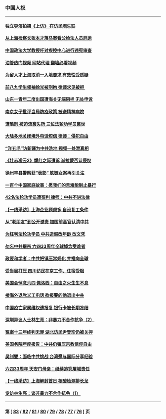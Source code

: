 ### 中国人权
---
#### [独立导演拍摄《上访》 在访民圈失联](../../pages/ncid278/n13755221.md?06100445) 
#### [从上海检察长张本才落马案看公检法人员厄运](../../pages/ncid278/n13755011.md?06100445) 
#### [中国政法大学教授吁对疾控中心进行违宪审查](../../pages/ncid278/n13755348.md?06100445) 
#### [油管热门视频 网站代理 翻墙必看视频](http://209.222.30.114:81/youtube.html?06100445)
#### [为留人才上海取消一入境要求 有效性受质疑](../../pages/ncid278/n13755114.md?06100445) 
#### [前八九学生领袖徐光被刑拘 律师求见被拒 ](../../pages/ncid278/n13755014.md?06100445) 
#### [山东一青年二度出国遭海关无端阻拦 无处申诉](../../pages/ncid278/n13754813.md?06100445) 
#### [南京女子批评当局防疫政策 被送精神病院](../../pages/ncid278/n13754790.md?06100445) 
#### [遭酷刑 被迫流离失所 三位法轮功学员离世](../../pages/ncid278/n13754229.md?06100445) 
#### [大陆多地关闭境外电话短信 律师：侵犯自由](../../pages/ncid278/n13754338.md?06100445) 
#### [“洋五毛”访新疆为中共洗地 视频一处泄真相](../../pages/ncid278/n13754220.md?06100445) 
#### [《壮志凌云2》爆红之际遭诉 派拉蒙否认侵权](../../pages/ncid278/n13754137.md?06100445) 
#### [徐州丰县警察获“表彰” 铁链女案再引关注](../../pages/ncid278/n13753946.md?06100445) 
#### [一百个中国家庭故事：愿我们的苦难能制止暴行](../../pages/ncid278/n13753117.md?06100445) 
#### [42名法轮功学员遭冤判 律师：中共不讲法律](../../pages/ncid278/n13753469.md?06100445) 
#### [【一线采访】上海企业顾虑多 自设复工条件](../../pages/ncid278/n13753011.md?06100445) 
#### [从“老朋友”到公开谴责 加国前高官认清中共](../../pages/ncid278/n13753035.md?06100445) 
#### [为枉判法轮功学员 中共造假改年龄 改文凭](../../pages/ncid278/n13752835.md?06100445) 
#### [勿忘中共屠杀 六四33周年全球悼念受难者](../../pages/ncid278/n13752461.md?06100445) 
#### [政要和学者：中共把镇压常规化 并推向全球](../../pages/ncid278/n13752426.md?06100445) 
#### [受当局打压 四川访民在京工作、住宿受阻](../../pages/ncid278/n13752175.md?06100445) 
#### [美国会悼念六四 佩洛西：自由之火生生不息](../../pages/ncid278/n13752143.md?06100445) 
#### [接海外退党义工电话 欲报警的他退出中共](../../pages/ncid278/n13750442.md?06100445) 
#### [中国疫亡家属维权遭报复 银行卡被长期冻结](../../pages/ncid278/n13751725.md?06100445) 
#### [深圳异议人士林生亮：非暴力不合作抗争（2）](../../pages/ncid278/n13750498.md?06100445) 
#### [冤案十三年终判无罪 湖北访民尹登珍仍被关押](../../pages/ncid278/n13751517.md?06100445) 
#### [美国务院年度报告：中共仍镇压宗教信仰自由](../../pages/ncid278/n13751412.md?06100445) 
#### [吴钊燮：面临中共挑战 台湾愿与国际分享经验](../../pages/ncid278/n13751416.md?06100445) 
#### [六四33周年 天安门母亲：继续追究屠城责任](../../pages/ncid278/n13750546.md?06100445) 
#### [【一线采访】上海解封首日 核酸检测排长龙](../../pages/ncid278/n13750566.md?06100445) 
#### [专访林生亮：谈非暴力不合作抗争（1）](../../pages/ncid278/n13750497.md?06100445) 

---
#### 第 [ [83](./83.md?06100445) / [82](./82.md?06100445) / [81](./81.md?06100445) / [80](./80.md?06100445) / [79](./79.md?06100445) / [78](./78.md?06100445) / [77](./77.md?06100445) / [76](./76.md?06100445) ] 页
